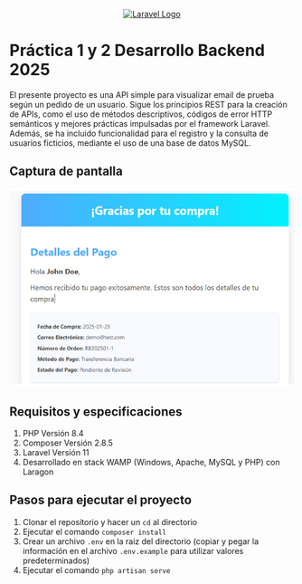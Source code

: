 <p align="center"><a href="https://laravel.com" target="_blank"><img src="https://raw.githubusercontent.com/laravel/art/master/logo-lockup/5%20SVG/2%20CMYK/1%20Full%20Color/laravel-logolockup-cmyk-red.svg" width="400" alt="Laravel Logo"></a></p>

# Práctica 1 y 2 Desarrollo Backend 2025
El presente proyecto es una API simple para visualizar email de prueba según un pedido de un usuario.
Sigue los principios REST para la creación de APIs, como el uso de métodos descriptivos, códigos de error
HTTP semánticos y mejores prácticas impulsadas por el framework Laravel.
Además, se ha incluido funcionalidad para el registro y la consulta de usuarios ficticios, mediante el uso
de una base de datos MySQL.

## Captura de pantalla
![Captura de pantalla de la muestra del correo electrónico generado](./screenshots/ss.PNG)

## Requisitos y especificaciones
1. PHP Versión 8.4
2. Composer Versión 2.8.5
3. Laravel Versión 11
4. Desarrollado en stack WAMP (Windows, Apache, MySQL y PHP) con Laragon

## Pasos para ejecutar el proyecto
1. Clonar el repositorio y hacer un `cd` al directorio
2. Ejecutar el comando `composer install`
3. Crear un archivo `.env` en la raiz del directorio (copiar y pegar la información en el archivo `.env.example` para utilizar valores predeterminados)
4. Ejecutar el comando `php artisan serve`